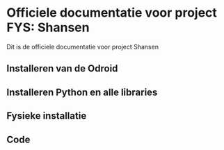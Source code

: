 # Officiele documentatie voor project FYS: Shansen
Dit is de officiele documentatie voor project Shansen

## Installeren van de Odroid


## Installeren Python en alle libraries

## Fysieke installatie

## Code
